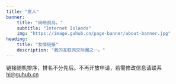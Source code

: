 ```yaml
---
title: "友人"
banner: 
    title: "网络孤岛。"
    subtitle: "Internet Islands"
    img: "https://image.guhub.cn/page-banner/about-banner.jpg"
heading: 
    title: "友情链接"
    description: "我的互联网交际圈之一。"
---
```


链接随机排序，排名不分先后。不再开放申请，若需修改信息请联系 hi@guhub.cn